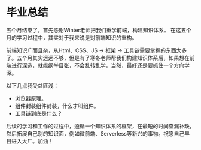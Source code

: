 # 毕业总结

五个月结束了，首先感谢Winter老师把我们重学前端，构建知识体系。
在这五个月的学习过程中，其实对于我来说是对前端知识的重构。

前端知识广而且杂，从Html、CSS、JS -> 框架 -> 工具链需要掌握的东西太多了。五个月其实远远不够，但是有了寒冬老师帮我们构建知识体系后，如果想在前端进行深造，就能纲举目张，不会乱转乱学，当然，最好还是要抓住一个方向学深。

以下几点我受益匪浅：

- 浏览器原理。
- 组件封装组件封装，什么才叫组件。
- 工具链到底是什么？

后续的学习和工作的过程中，遵循一个知识体系的框架，在最短的时间查漏补缺，然后拓展自己别的知识面，例如微前端、Serverless等新兴的事物。祝愿自己早日进入大厂。加油！